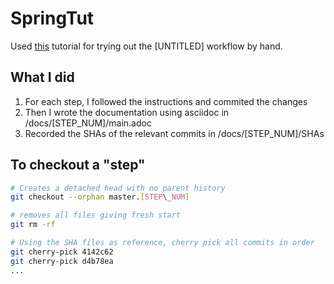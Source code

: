 # SpringTut

Used [this](https://spring.io/guides/gs/rest-service/#scratch) tutorial for trying out the [UNTITLED] workflow by hand.

## What I did
1. For each step, I followed the instructions and commited the changes
2. Then I wrote the documentation using asciidoc in /docs/[STEP\_NUM]/main.adoc
3. Recorded the SHAs of the relevant commits in /docs/[STEP\_NUM]/SHAs

## To checkout a "step"
```sh 
# Creates a detached head with no parent history
git checkout --orphan master.[STEP\_NUM]

# removes all files giving fresh start
git rm -rf

# Using the SHA files as reference, cherry pick all commits in order
git cherry-pick 4142c62
git cherry-pick d4b78ea
...
```
